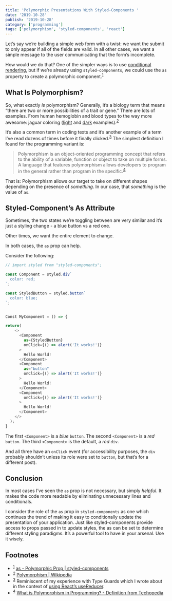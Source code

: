 ```yaml
---
title: 'Polymorphic Presentations With Styled-Components '
date: '2019-10-28'
publish: '2019-10-28'
category: ['programming']
tags: ['polymorphism', 'styled-components', 'react']
---
```


Let’s say we’re building a simple web form with a twist: we want the submit to only appear if all of the fields are valid. In all other cases, we want a simple message to the user communicating that the form’s incomplete.

How would we do that? One of the simpler ways is to use [conditional rendering](../../2019-10-26/conditional-render-react-basic), but if we’re already using `styled-components`, we could use the `as` property to create a polymorphic component.<sup>[1](#footnotes)</sup><a id="fn1"></a>

## What Is Polymorphism?

So, what exactly _is_ polymorphism? Generally, it’s a biology term that means “there are two or more possibilities of a trait or gene.” There are lots of examples. From human hemoglobin and blood types to the way more awesome: jaguar coloring ([light](https://en.wikipedia.org/wiki/Polymorphism_%28biology%29#/media/File:Jaguar_head_shot.jpg) and [dark](https://en.wikipedia.org/wiki/Polymorphism_%28biology%29#/media/File:Black_jaguar.jpg) examples).<sup>[2](#footnotes)</sup><a id="fn2"></a>

It’s also a common term in coding texts and it’s another example of a term I’ve read dozens of times before it finally clicked.<sup>[3](#footnotes)</sup><a id="fn3"></a> The simplest definition I found for the programming variant is:

> Polymorphism is an object-oriented programming concept that refers to the ability of a variable, function or object to take on multiple forms. A language that features polymorphism allows developers to program in the general rather than program in the specific.<sup>[4](#footnotes)</sup><a id="fn4"></a>

That is: Polymorphism allows our target to take on different shapes depending on the presence of _something_. In our case, that _something_ is the value of `as`.

## Styled-Component’s As Attribute

Sometimes, the two states we’re toggling between are very similar and it’s just a styling change - a blue button vs a red one.

Other times, we want the entire element to change.

In both cases, the `as` prop can help.

Consider the following:

```javascript
// import styled from "styled-components";

const Component = styled.div`
  color: red;
`;

const StyledButton = styled.button`
  color: blue;
`;


Const MyComponent = () => {

return(
    <>
      <Component
        as={StyledButton}
        onClick={() => alert('It works!')}
      >
        Hello World!
      </Component>
      <Component
        as="button"
        onClick={() => alert('It works!')}
      >
        Hello World!
      </Component>
      <Component
        onClick={() => alert('It works!')}
      >
        Hello World!
      </Component>
    </>
  );
}
```

The first `<Component>` is a _blue_ `button`.
The second `<Component>` is a _red_ `button`.
The third `<Component>` is the default, a _red_ `div`.

And all three have an `onClick` event (for accessibility purposes, the `div` probably shouldn’t unless its role were set to `button`, but that’s for a different post).

## Conclusion

In most cases I’ve seen the `as` prop is not necessary, but simply _helpful_. It makes the code more readable by eliminating unnecessary lines and conditionals.

I consider the role of the `as` prop in `styled-components` as one which continues the trend of making it easy to conditionally update the presentation of your application. Just like styled-components provide access to props passed in to update styles, the as can be set to determine different styling paradigms. It’s a powerful tool to have in your arsenal. Use it wisely.

## Footnotes

- <sup>[1](#fn1)</sup> [as - Polymorphic Prop | styled-components](https://www.styled-components.com/docs/api#as-polymorphic-prop)
- <sup>[2](#fn2)</sup> [Polymorphism | Wikipedia](https://en.wikipedia.org/wiki/Polymorphism_%28biology%29)
- <sup>[3](#fn3)</sup> Reminiscent of my experience with Type Guards which I wrote about in the context of [using React’s useReducer](../../2019-10-21/usereducer-typescript/).
- <sup>[4](#fn4)</sup> [What is Polymorphism in Programming? - Definition from Techopedia](https://www.techopedia.com/definition/28106/polymorphism-general-programming)
